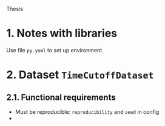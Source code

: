 Thesis

# 1. Notes with libraries

Use file `py.yaml` to set up environment.

# 2. Dataset `TimeCutoffDataset`

## 2.1. Functional requirements

- Must be reproducible: `reproducibility` and `seed` in config
-
